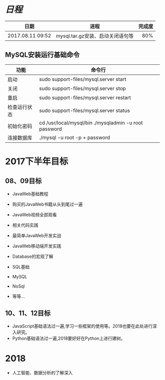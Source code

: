 # ***日程***
|  日期  |  进程  |  完成度  |
|---|----|----:|
|2017.08.11 09:52|mysql.tar.gz安装、启动关闭语句等|80%|


## MySQL安装运行基础命令
|功能|命令行|
|---|---|
|启动|sudo support-files/mysql.server start|
|关闭|sudo support-files/mysql.server stop|
|重启|sudo support-files/mysql.server restart|
|检查运行状态|sudo support-files/mysql.server status|
|初始化密码|cd /usr/local/mysql/bin  ./mysqladmin -u root password <your-password>|
|连接数据库|./mysql -u root -p + password|
    
    
    
    

# 2017下半年目标

## 08、09目标
* JavaWeb基础教程
* 购买的JavaWeb书籍从头到尾过一遍
* JavaWeb视频全部观看
* 相关代码实践
* 最简单JavaWeb开发实战
* JavaWeb移动端开发实践
    
* Database的宏观了解
* SQL基础
* MySQL
* NoSql
* 等等...

## 10、11、12目标
* JavaScript基础语法过一遍,学习一些框架的使用等。2018也要在此处进行深入研究。
* Python基础语法过一遍,2018要好好在Python上进行建树。

# 2018
* 人工智能、数据分析的了解深入
